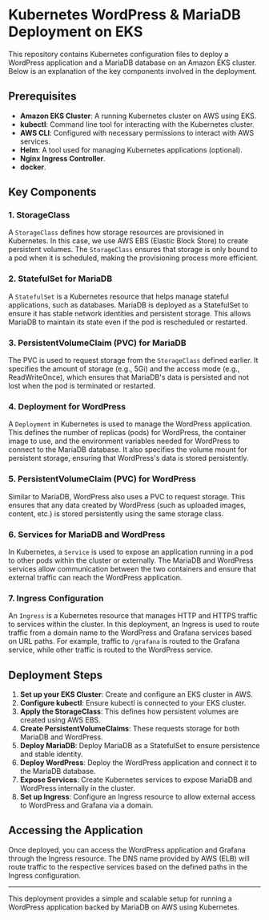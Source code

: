 # Kubernetes WordPress & MariaDB Deployment on EKS

This repository contains Kubernetes configuration files to deploy a WordPress application and a MariaDB database on an Amazon EKS cluster. Below is an explanation of the key components involved in the deployment.

## Prerequisites

- **Amazon EKS Cluster**: A running Kubernetes cluster on AWS using EKS.
- **kubectl**: Command line tool for interacting with the Kubernetes cluster.
- **AWS CLI**: Configured with necessary permissions to interact with AWS services.
- **Helm**: A tool used for managing Kubernetes applications (optional).
- **Nginx Ingress Controller**.
- **docker**.
  

## Key Components

### 1. **StorageClass**
A `StorageClass` defines how storage resources are provisioned in Kubernetes. In this case, we use AWS EBS (Elastic Block Store) to create persistent volumes. The `StorageClass` ensures that storage is only bound to a pod when it is scheduled, making the provisioning process more efficient.

### 2. **StatefulSet for MariaDB**
A `StatefulSet` is a Kubernetes resource that helps manage stateful applications, such as databases. MariaDB is deployed as a StatefulSet to ensure it has stable network identities and persistent storage. This allows MariaDB to maintain its state even if the pod is rescheduled or restarted.

### 3. **PersistentVolumeClaim (PVC) for MariaDB**
The PVC is used to request storage from the `StorageClass` defined earlier. It specifies the amount of storage (e.g., 5Gi) and the access mode (e.g., ReadWriteOnce), which ensures that MariaDB's data is persisted and not lost when the pod is terminated or restarted.

### 4. **Deployment for WordPress**
A `Deployment` in Kubernetes is used to manage the WordPress application. This defines the number of replicas (pods) for WordPress, the container image to use, and the environment variables needed for WordPress to connect to the MariaDB database. It also specifies the volume mount for persistent storage, ensuring that WordPress's data is stored persistently.

### 5. **PersistentVolumeClaim (PVC) for WordPress**
Similar to MariaDB, WordPress also uses a PVC to request storage. This ensures that any data created by WordPress (such as uploaded images, content, etc.) is stored persistently using the same storage class.

### 6. **Services for MariaDB and WordPress**
In Kubernetes, a `Service` is used to expose an application running in a pod to other pods within the cluster or externally. The MariaDB and WordPress services allow communication between the two containers and ensure that external traffic can reach the WordPress application.

### 7. **Ingress Configuration**
An `Ingress` is a Kubernetes resource that manages HTTP and HTTPS traffic to services within the cluster. In this deployment, an Ingress is used to route traffic from a domain name to the WordPress and Grafana services based on URL paths. For example, traffic to `/grafana` is routed to the Grafana service, while other traffic is routed to the WordPress service.

## Deployment Steps

1. **Set up your EKS Cluster**: Create and configure an EKS cluster in AWS.
2. **Configure kubectl**: Ensure kubectl is connected to your EKS cluster.
3. **Apply the StorageClass**: This defines how persistent volumes are created using AWS EBS.
4. **Create PersistentVolumeClaims**: These requests storage for both MariaDB and WordPress.
5. **Deploy MariaDB**: Deploy MariaDB as a StatefulSet to ensure persistence and stable identity.
6. **Deploy WordPress**: Deploy the WordPress application and connect it to the MariaDB database.
7. **Expose Services**: Create Kubernetes services to expose MariaDB and WordPress internally in the cluster.
8. **Set up Ingress**: Configure an Ingress resource to allow external access to WordPress and Grafana via a domain.

## Accessing the Application

Once deployed, you can access the WordPress application and Grafana through the Ingress resource. The DNS name provided by AWS (ELB) will route traffic to the respective services based on the defined paths in the Ingress configuration.

---

This deployment provides a simple and scalable setup for running a WordPress application backed by MariaDB on AWS using Kubernetes.
